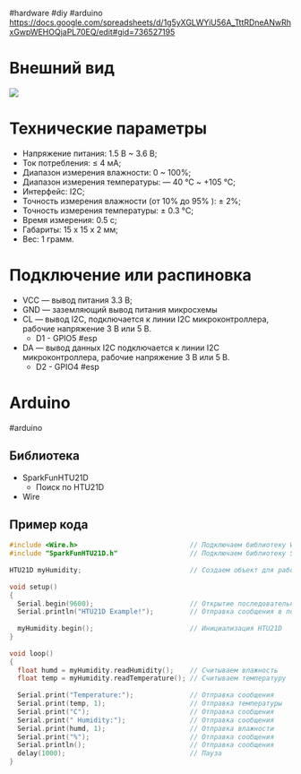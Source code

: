#hardware #diy #arduino
https://docs.google.com/spreadsheets/d/1g5yXGLWYiU56A_TttRDneANwRhxGwpWEHOQjaPL70EQ/edit#gid=736527195

# Внешний вид
![](Pasted%20image%2020231015033842.png)

# Технические параметры
- Напряжение питания: 1.5 В ~ 3.6 В;  
- Ток потребления: ≤ 4 мА;  
- Диапазон измерения влажности: 0 ~ 100%;  
- Диапазон измерения температуры: — 40 ℃ ~ +105 ℃;  
- Интерфейс: I2C;  
- Точность измерения влажности (от 10% до 95% ): ± 2%;  
- Точность измерения температуры: ± 0.3 °C;  
- Время измерения: 0.5 с;  
- Габариты: 15 x 15 x 2 мм;  
- Вес: 1 грамм.

# Подключение или распиновка
- VCC — вывод питания 3.3 В;
- GND — заземляющий вывод питания микросхемы
- CL — вывод I2C, подключается к линии I2C микроконтроллера, рабочие напряжение 3 В или 5 В.
	- D1 - GPIO5 #esp
- DA — вывод данных I2C подключается к линии I2C микроконтроллера, рабочие напряжение 3 В или 5 В.
	- D2 - GPIO4 #esp

# Arduino
#arduino 
## Библиотека
- SparkFunHTU21D
	- Поиск по HTU21D
- Wire

## Пример кода
```c
#include <Wire.h>                            // Подключаем библиотеку Wire
#include "SparkFunHTU21D.h"                  // Подключаем библиотеку SparkFunHTU21D
 
HTU21D myHumidity;                           // Создаем объект для работы с датчиком                
 
void setup()
{
  Serial.begin(9600);                        // Открытие последовательного порта на скорости 9600
  Serial.println("HTU21D Example!");         // Отправка сообщения в последовательного порт
 
  myHumidity.begin();                        // Инициализация HTU21D
}
 
void loop()
{
  float humd = myHumidity.readHumidity();    // Считываем влажность
  float temp = myHumidity.readTemperature(); // Считываем температуру
 
  Serial.print("Temperature:");              // Отправка сообщения
  Serial.print(temp, 1);                     // Отправка температуры
  Serial.print("C");                         // Отправка сообщения
  Serial.print(" Humidity:");                // Отправка сообщения
  Serial.print(humd, 1);                     // Отправка влажности
  Serial.print("%");                         // Отправка сообщения
  Serial.println();                          // Отправка сообщения
  delay(1000);                               // Пауза
}
```
